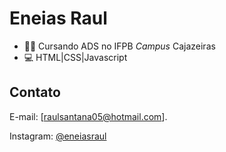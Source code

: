 # Eneias Raul

* 👨‍🎓 Cursando ADS no IFPB _Campus_ Cajazeiras
* 💻 HTML|CSS|Javascript


## Contato
E-mail: [raulsantana05@hotmail.com].

Instagram: [@eneiasraul](https://www.instagram.com/eneiasraul/)
